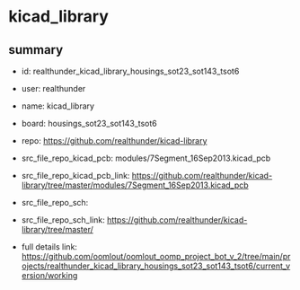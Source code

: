 # kicad_library
 
## summary 
* id: realthunder_kicad_library_housings_sot23_sot143_tsot6
* user: realthunder
* name: kicad_library
* board: housings_sot23_sot143_tsot6
* repo: https://github.com/realthunder/kicad-library
* src_file_repo_kicad_pcb: modules/7Segment_16Sep2013.kicad_pcb
* src_file_repo_kicad_pcb_link: https://github.com/realthunder/kicad-library/tree/master/modules/7Segment_16Sep2013.kicad_pcb


* src_file_repo_sch: 
* src_file_repo_sch_link: https://github.com/realthunder/kicad-library/tree/master/
* full details link: https://github.com/oomlout/oomlout_oomp_project_bot_v_2/tree/main/projects/realthunder_kicad_library_housings_sot23_sot143_tsot6/current_version/working  







